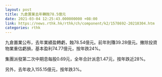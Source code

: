 ```yaml
---
layout: post
title: 九倉置業去年轉蝕78.5億元
date: 2021-03-04 12:25:43.000000000 +08:00
link: https://news.rthk.hk/rthk/ch/component/k2/1578692-20210304.htm
categories: rthk
---
```


九倉置業公布，去年業績盈轉虧，蝕78.54億元。前年則賺39.28億元。撇除投資物業重估虧損，基本盈利74.77億元，按年跌24%。

集團派發第二次中期息每股0.69元，全年合計派息1.47元，按年跌近28%。

另外，去年收入155.15億元，按年跌3%。
